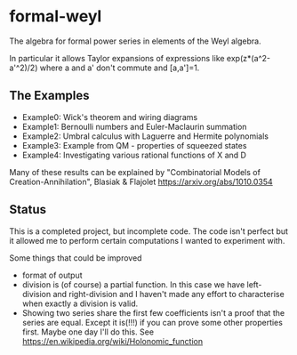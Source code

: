 formal-weyl
===========
The algebra for formal power series in elements of the Weyl algebra.

In particular it allows Taylor expansions of expressions like exp(z*(a^2-a'^2)/2) where a and a' don't commute and [a,a']=1.

The Examples
------------
* Example0: Wick's theorem and wiring diagrams
* Example1: Bernoulli numbers and Euler-Maclaurin summation
* Example2: Umbral calculus with Laguerre and Hermite polynomials
* Example3: Example from QM - properties of squeezed states
* Example4: Investigating various rational functions of X and D

Many of these results can be explained by "Combinatorial Models of Creation-Annihilation", Blasiak & Flajolet
https://arxiv.org/abs/1010.0354

Status
------
This is a completed project, but incomplete code. The code isn't perfect but it allowed me to perform certain computations I wanted to experiment with.

Some things that could be improved
* format of output
* division is (of course) a partial function. In this case we have left-division and right-division and I haven't made any effort to characterise when exactly a division is valid.
* Showing two series share the first few coefficients isn't a proof that the series are equal. Except it is(!!!) if you can prove some other properties first. Maybe one day I'll do this. See https://en.wikipedia.org/wiki/Holonomic_function
